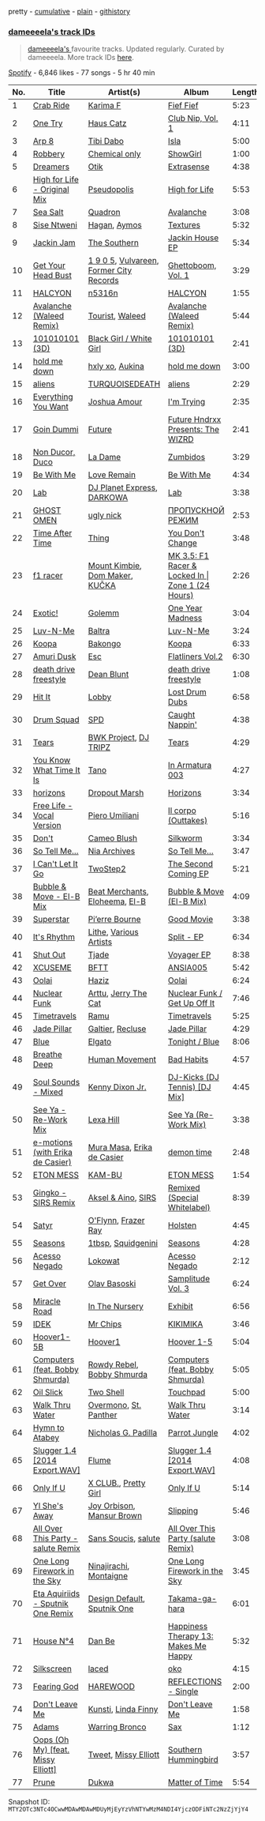 pretty - [cumulative](/playlists/cumulative/37i9dQZF1DX6jWqyNRNjZV.md) - [plain](/playlists/plain/37i9dQZF1DX6jWqyNRNjZV) - [githistory](https://github.githistory.xyz/mackorone/spotify-playlist-archive/blob/main/playlists/plain/37i9dQZF1DX6jWqyNRNjZV)

### [dameeeela's track IDs](https://open.spotify.com/playlist/37i9dQZF1DX6jWqyNRNjZV)

> <a href="spotify:artist:6AaLiQRx5xSWLWZFSOcItq">dameeeela's </a> favourite tracks\.  Updated regularly\. Curated by dameeeela\. More track IDs <a href="spotify:genre:track\_id">here</a>.

[Spotify](https://open.spotify.com/user/spotify) - 6,846 likes - 77 songs - 5 hr 40 min

| No. | Title | Artist(s) | Album | Length |
|---|---|---|---|---|
| 1 | [Crab Ride](https://open.spotify.com/track/6Ume6jodiuUsMOtbHVeotc) | [Karima F](https://open.spotify.com/artist/0t8fdNcHd9rP9mqzv83RLg) | [Fief Fief](https://open.spotify.com/album/2UPkjxDxd5A90UNsd98vlw) | 5:23 |
| 2 | [One Try](https://open.spotify.com/track/71BZOpnmu7TXioOGKAZ14w) | [Haus Catz](https://open.spotify.com/artist/4449N5Df5HfUzMKHGFpFGT) | [Club Nip, Vol\. 1](https://open.spotify.com/album/43AL97yIBq5H9FUWVT3d6a) | 4:11 |
| 3 | [Arp 8](https://open.spotify.com/track/3UpaVhDv0SSohoKwukMfD6) | [Tibi Dabo](https://open.spotify.com/artist/3PbY6HSGOo5aqdo2TGo5ye) | [Isla](https://open.spotify.com/album/6ei1xnXRbTzC9bC1ATsoQr) | 5:00 |
| 4 | [Robbery](https://open.spotify.com/track/0l21IdQp4a7fEBl89Bw5gy) | [Chemical only](https://open.spotify.com/artist/2R4mnPjkBCkxQ4ka0rTSH0) | [ShowGirl](https://open.spotify.com/album/48yI42AuTCAbFyTndLtqq3) | 1:00 |
| 5 | [Dreamers](https://open.spotify.com/track/48CWUj2UzNdTRELeBMgIS3) | [Otik](https://open.spotify.com/artist/6yvENIf7GmNwYnspB8UCpB) | [Extrasense](https://open.spotify.com/album/7nVQmAZnEcNF4yp5ZQFnem) | 4:38 |
| 6 | [High for Life \- Original Mix](https://open.spotify.com/track/3tT7Af5HcA85yst3h82LXC) | [Pseudopolis](https://open.spotify.com/artist/59FyA3ZoKOy0FDCJXR4y1h) | [High for Life](https://open.spotify.com/album/0hyn5iZBVgEy3iFYcctCQG) | 5:53 |
| 7 | [Sea Salt](https://open.spotify.com/track/6GJz6J9dnblGe1Q66bF5gU) | [Quadron](https://open.spotify.com/artist/3GhVFlFT3pagjVkslQPqoJ) | [Avalanche](https://open.spotify.com/album/1DK7dxeuo9R1Ma0iaZBz3f) | 3:08 |
| 8 | [Sise Ntweni](https://open.spotify.com/track/0qWkypMp7EiXGsL5DUHQ1w) | [Hagan](https://open.spotify.com/artist/0OvwOTSbNyHM0nnyvdCxNU), [Aymos](https://open.spotify.com/artist/3xXIOO328Ieh0PWOcxivjL) | [Textures](https://open.spotify.com/album/5VaULn7DedX8UtyAq3agsX) | 5:32 |
| 9 | [Jackin Jam](https://open.spotify.com/track/7qep7ZslO6dgaFkqZbvSeU) | [The Southern](https://open.spotify.com/artist/3TYaHBf3VwF2eIs0dm30GO) | [Jackin House EP](https://open.spotify.com/album/71Hi8j1AH7HwnJUM2fOysw) | 5:34 |
| 10 | [Get Your Head Bust](https://open.spotify.com/track/6fai99y6pqOZp7aiSoX3Pl) | [1 9 0 5](https://open.spotify.com/artist/1y0RusNjG4LhlFU8Jmzjj7), [Vulvareen](https://open.spotify.com/artist/6yTKv5bsyr3Gq1F0HwCus7), [Former City Records](https://open.spotify.com/artist/0HOe9Qrbs4Tb4A6hj5ISzj) | [Ghettoboom, Vol\. 1](https://open.spotify.com/album/53eW63TwjQd00HCefxYijM) | 3:29 |
| 11 | [HALCYON](https://open.spotify.com/track/0luugQNgAYyHqRcAK3JVTp) | [n5316n](https://open.spotify.com/artist/4ICsUrWPAYMsu3VJLN1odj) | [HALCYON](https://open.spotify.com/album/0Cq1LY18l16sa173Gx7q0M) | 1:55 |
| 12 | [Avalanche \(Waleed Remix\)](https://open.spotify.com/track/4MfLlrybjgnqOK60A5E4dV) | [Tourist](https://open.spotify.com/artist/2ABBMkcUeM9hdpimo86mo6), [Waleed](https://open.spotify.com/artist/4WjyuUryzJgs8GukH5BZjs) | [Avalanche \(Waleed Remix\)](https://open.spotify.com/album/76Wt2mNI38wfdImOuTQJXb) | 5:44 |
| 13 | [101010101 \(3D\)](https://open.spotify.com/track/1yhijEkkmMwl147cwwvKQa) | [Black Girl / White Girl](https://open.spotify.com/artist/4suufHyoFCOPWuFgTdQVPz) | [101010101 \(3D\)](https://open.spotify.com/album/2IFMYjtdNgjkZCZD625Wo0) | 2:41 |
| 14 | [hold me down](https://open.spotify.com/track/6GFPpI4cAYzvxRwTscNqrP) | [hxly xo](https://open.spotify.com/artist/4lYqhtjf8WpvRYBeTHKeJH), [Aukina](https://open.spotify.com/artist/4ukC5tyJcSsV0xgc5N012q) | [hold me down](https://open.spotify.com/album/6IZUMXJwoRacY9pbF8LdDw) | 3:00 |
| 15 | [aliens](https://open.spotify.com/track/0sGjMUeSsITeJ4Hjyk9XT8) | [TURQUOISEDEATH](https://open.spotify.com/artist/3TEsU8VzLEGC52THfNvh9B) | [aliens](https://open.spotify.com/album/4DCUwy16QMSQTtlxClp9Un) | 2:29 |
| 16 | [Everything You Want](https://open.spotify.com/track/5ooxIBoRp0kwzSPN32jvML) | [Joshua Amour](https://open.spotify.com/artist/3jI6t8Tj9LvOVOVPYN8yUb) | [I'm Trying](https://open.spotify.com/album/4laizWsGgenglKUKnCSkXE) | 2:35 |
| 17 | [Goin Dummi](https://open.spotify.com/track/6QFzUXTIZXOLesQcgmGOsR) | [Future](https://open.spotify.com/artist/1RyvyyTE3xzB2ZywiAwp0i) | [Future Hndrxx Presents: The WIZRD](https://open.spotify.com/album/3LpIwZdzFwc10psLingT8x) | 2:41 |
| 18 | [Non Ducor, Duco](https://open.spotify.com/track/1Uui0ImqI9Yq4KNEki2JRd) | [La Dame](https://open.spotify.com/artist/54Q8qIoBykaWAiezuqqXQ5) | [Zumbidos](https://open.spotify.com/album/4oWyvr6n7lkFoUC702Uz4T) | 3:29 |
| 19 | [Be With Me](https://open.spotify.com/track/1sBLUfsMLocIH1vc1uGYLD) | [Love Remain](https://open.spotify.com/artist/5ELuqqizVx5FdajBcrBckx) | [Be With Me](https://open.spotify.com/album/5fyOAPwp4N5TJUjuiGBPcv) | 4:34 |
| 20 | [Lab](https://open.spotify.com/track/23qd0tNJOKU0toPX7gDgI1) | [DJ Planet Express](https://open.spotify.com/artist/0nx9ai3o3Ba6bE3WHkEoQg), [DARKOWA](https://open.spotify.com/artist/71DzcVT1Deu8uS7LIkTn53) | [Lab](https://open.spotify.com/album/5KFCPCMg7AsIyITtLnbIiG) | 3:38 |
| 21 | [GHOST OMEN](https://open.spotify.com/track/2LljpA7EWeo4KXvzFskX7N) | [ugly nick](https://open.spotify.com/artist/08xrLtRPrboY0lJxakHl74) | [ПРОПУСКНОЙ РЕЖИМ](https://open.spotify.com/album/0wFsF2NtfgrwaSBiNUiYTY) | 2:53 |
| 22 | [Time After Time](https://open.spotify.com/track/0cG2gITpFcblcOSQ0ao1Ea) | [Thing](https://open.spotify.com/artist/6SovQYzixv3B3M1HWjbdLS) | [You Don't Change](https://open.spotify.com/album/1QSLoD1vIivEUc0e2Ogqbc) | 3:48 |
| 23 | [f1 racer](https://open.spotify.com/track/0Ume2ALqcG0LDPecFmNgAV) | [Mount Kimbie](https://open.spotify.com/artist/3NUtpWpGDoffm3RCGhSHtl), [Dom Maker](https://open.spotify.com/artist/0mOUTmvCZnw2EWdQqY3RGc), [KUČKA](https://open.spotify.com/artist/6JcD2YKEhgimweLpUI0NEw) | [MK 3.5: F1 Racer & Locked In \| Zone 1 \(24 Hours\)](https://open.spotify.com/album/3EHJQYoofSblgWCRqlvNRk) | 2:26 |
| 24 | [Exotic!](https://open.spotify.com/track/4xVbfFxbp9be10xp1jpyhj) | [Golemm](https://open.spotify.com/artist/7AyJCgJxhAVyEsVzLxc4PW) | [One Year Madness](https://open.spotify.com/album/7FyQbpQSGmMCG7EFgX3vOt) | 3:04 |
| 25 | [Luv\-N\-Me](https://open.spotify.com/track/62t6tbynERX4KtHs2YY8LM) | [Baltra](https://open.spotify.com/artist/2tEyBfwGBfQgLXeAJW0MgC) | [Luv\-N\-Me](https://open.spotify.com/album/4fJ9MKxJKIb7sQaSz6LkvY) | 3:24 |
| 26 | [Koopa](https://open.spotify.com/track/3M3jpDo83tZ9Ni1PVrJBgr) | [Bakongo](https://open.spotify.com/artist/4FmchdtAj76UxQiNOjCgMo) | [Koopa](https://open.spotify.com/album/0FuLGhyhxw83SeSsNDqjJ8) | 6:33 |
| 27 | [Amuri Dusk](https://open.spotify.com/track/2nk88xvx7GhLXgOgmJgH59) | [Esc](https://open.spotify.com/artist/33WvybcZSElIBfkM5w4TVz) | [Flatliners Vol.2](https://open.spotify.com/album/3hN51FiWwDLlm0zgOPVcLu) | 6:30 |
| 28 | [death drive freestyle](https://open.spotify.com/track/25xboCi9e1Qq24fSLRr5sO) | [Dean Blunt](https://open.spotify.com/artist/5CFSYjc0PAiQvndFjafabk) | [death drive freestyle](https://open.spotify.com/album/4y3BL2sHzjFperyYcD1Qa9) | 1:08 |
| 29 | [Hit It](https://open.spotify.com/track/17VtLawabd64u1LFco4JTT) | [Lobby](https://open.spotify.com/artist/0Xcn7vJHeLdMmcLdz77jzf) | [Lost Drum Dubs](https://open.spotify.com/album/5OFmqTffZIGmqJWVeM68ln) | 6:58 |
| 30 | [Drum Squad](https://open.spotify.com/track/7HY6uqDSKeZmcNqhT4tiq5) | [SPD](https://open.spotify.com/artist/3P12U3pCIYkrH0RsF50ZbZ) | [Caught Nappin'](https://open.spotify.com/album/2sT20Pey7ax2tCcSbs34Bl) | 4:38 |
| 31 | [Tears](https://open.spotify.com/track/0bxgzB0KYPz03bamMMzvDT) | [BWK Project](https://open.spotify.com/artist/5p9dF5AQfawZA0BHt5fPov), [DJ TRIPZ](https://open.spotify.com/artist/2cspi0GuIMRGpyOuhHBvz6) | [Tears](https://open.spotify.com/album/4JxCwwXWmWcBRFx6XfMFhg) | 4:29 |
| 32 | [You Know What Time It Is](https://open.spotify.com/track/5nnznjrJyz9Kx4SCEnavsH) | [Tano](https://open.spotify.com/artist/416TK10epakHwqWubqNstc) | [In Armatura 003](https://open.spotify.com/album/48xlAnPhZ7tNe6RfMLATgj) | 4:27 |
| 33 | [horizons](https://open.spotify.com/track/1ZlvV1GxdHPjcOAUcSbxaX) | [Dropout Marsh](https://open.spotify.com/artist/3sAAbeQsvTFk48V33n5xuo) | [Horizons](https://open.spotify.com/album/4P0IRmJNHUnZAzctBc7C09) | 3:34 |
| 34 | [Free Life \- Vocal Version](https://open.spotify.com/track/7zq7jKpZUDzJWByZ5JzM6a) | [Piero Umiliani](https://open.spotify.com/artist/5sD7Cf3SaTVcrg81GQi1Xk) | [Il corpo \(Outtakes\)](https://open.spotify.com/album/2OlxNwutkhA1ij7o1YbtYy) | 5:16 |
| 35 | [Don't](https://open.spotify.com/track/23V79PCJ2pPElR2Ma6ePSx) | [Cameo Blush](https://open.spotify.com/artist/2Lx2CAHHQ2IC1iXjS6Y70v) | [Silkworm](https://open.spotify.com/album/5OHnpPZroept4tmsAdwfQP) | 3:34 |
| 36 | [So Tell Me…](https://open.spotify.com/track/3GJbXOYweOltxSiOsCNkMd) | [Nia Archives](https://open.spotify.com/artist/7BMR0fwtEvzGtK4rNGdoiQ) | [So Tell Me…](https://open.spotify.com/album/4BH2rFhaoB6HBgX8fSeeyb) | 3:47 |
| 37 | [I Can't Let It Go](https://open.spotify.com/track/5vnxpgwj220ZUdAqpzNkKw) | [TwoStep2](https://open.spotify.com/artist/0Jmm2QQateAwtpfs9NQKv7) | [The Second Coming EP](https://open.spotify.com/album/4mC0hlgL8yd1fVBOZfD7SE) | 5:21 |
| 38 | [Bubble & Move \- El\-B Mix](https://open.spotify.com/track/5DjsJ7d13x1UMyIQry352K) | [Beat Merchants](https://open.spotify.com/artist/1G3XUZOisLM77LutYDSFb8), [Eloheema](https://open.spotify.com/artist/6s3U254BZnDXl8aNFdDgJn), [El\-B](https://open.spotify.com/artist/1uf3MnL4HKgF5Zc70a2EDF) | [Bubble & Move \(El\-B Mix\)](https://open.spotify.com/album/3ztCZlciX8SNciN6KeIGxP) | 4:09 |
| 39 | [Superstar](https://open.spotify.com/track/1apEocRgT8Zvr2wisyvmJu) | [Pi’erre Bourne](https://open.spotify.com/artist/3x3jSlhyv5CiCZDZlaTq0M) | [Good Movie](https://open.spotify.com/album/2REajdJ8KOaR8Vm2Zx8UXM) | 3:38 |
| 40 | [It's Rhythm](https://open.spotify.com/track/3ZUWm5Pxu3oLVoMJUdjcKX) | [Lithe](https://open.spotify.com/artist/0KFs5ZUpWAHD1Z8xEiITmk), [Various Artists](https://open.spotify.com/artist/0LyfQWJT6nXafLPZqxe9Of) | [Split \- EP](https://open.spotify.com/album/1WF065mH5qMAFryjwO9nVI) | 6:34 |
| 41 | [Shut Out](https://open.spotify.com/track/12CeKZooC3Suakn1b55meP) | [Tjade](https://open.spotify.com/artist/2XgDjvneRRotQu4r9lTRuh) | [Voyager EP](https://open.spotify.com/album/08UUzP6XK1r07yWaoKhPNN) | 8:38 |
| 42 | [XCUSEME](https://open.spotify.com/track/3hVXzLpUovw6zHUUjuKQyy) | [BFTT](https://open.spotify.com/artist/1QEZVJMMDYKuUBMddYPWuq) | [ANSIA005](https://open.spotify.com/album/4fud2q3QbJvdDVnbg6p4ab) | 5:42 |
| 43 | [Oolai](https://open.spotify.com/track/3XKjrHGDEkQ4cAe8LtuXEY) | [Haziz](https://open.spotify.com/artist/2F63Wme0s1H0Z8KmHLfxZ8) | [Oolai](https://open.spotify.com/album/6eqnfL525FvLpbvLfOb8PU) | 6:24 |
| 44 | [Nuclear Funk](https://open.spotify.com/track/2d0ZzOvWl64nrdhyoVw5bJ) | [Arttu](https://open.spotify.com/artist/33o3TfyEhJHJgfU32vbbYB), [Jerry The Cat](https://open.spotify.com/artist/6UJ3fwvLdYRG2O4KTJRl2B) | [Nuclear Funk / Get Up Off It](https://open.spotify.com/album/3wrjfGawjEcBelr7wQg3EU) | 7:46 |
| 45 | [Timetravels](https://open.spotify.com/track/5cKYaLm6JadInHZhvkBTqk) | [Ramu](https://open.spotify.com/artist/1UUitgHAhWlBTcwXTIQeYl) | [Timetravels](https://open.spotify.com/album/3Wv3bapLiibTU0Kj5zHKQK) | 5:25 |
| 46 | [Jade Pillar](https://open.spotify.com/track/4xyLzg5gnYamxO1sJ5MFeV) | [Galtier](https://open.spotify.com/artist/1b3VIOjnWpsnaZjR9meYnJ), [Recluse](https://open.spotify.com/artist/5z7xvNwQtFEwgBJTQGwOQC) | [Jade Pillar](https://open.spotify.com/album/4QlRnW9b7hEClHb7tRFdX0) | 4:29 |
| 47 | [Blue](https://open.spotify.com/track/50lpfdPN8DRJqW1Izw0pHY) | [Elgato](https://open.spotify.com/artist/0DLfLyynN8iJCLo1ydeaoE) | [Tonight / Blue](https://open.spotify.com/album/6KodZgmITRLHIPtrB8ToK4) | 8:06 |
| 48 | [Breathe Deep](https://open.spotify.com/track/0LNNHBnBwWJrBVeGezHkCE) | [Human Movement](https://open.spotify.com/artist/37dubgexq6dhyB4eCM3PHZ) | [Bad Habits](https://open.spotify.com/album/211NuF7T6hghhlvqBfoVp6) | 4:57 |
| 49 | [Soul Sounds \- Mixed](https://open.spotify.com/track/2PlH4gu2nA5yU1mLg904Py) | [Kenny Dixon Jr.](https://open.spotify.com/artist/17D4XhKTcpssfBwEITytUb) | [DJ\-Kicks \(DJ Tennis\) \[DJ Mix\]](https://open.spotify.com/album/2pzrqp12CEqxTDmzJY3QbV) | 4:45 |
| 50 | [See Ya \- Re\-Work Mix](https://open.spotify.com/track/00J3Syc83pniRACf93KLHE) | [Lexa Hill](https://open.spotify.com/artist/2EBpa9UjqsApalEK8cXoHI) | [See Ya \(Re\-Work Mix\)](https://open.spotify.com/album/66dif4g8JyBHrMsKZn6GgV) | 3:38 |
| 51 | [e\-motions \(with Erika de Casier\)](https://open.spotify.com/track/3FTtAV8d9qHyMjlvAGOPdu) | [Mura Masa](https://open.spotify.com/artist/5Q81rlcTFh3k6DQJXPdsot), [Erika de Casier](https://open.spotify.com/artist/1nIJEqPyIj5qutlgWNmQB0) | [demon time](https://open.spotify.com/album/2B8rBYLpIJNkP4OsN16yRm) | 2:48 |
| 52 | [ETON MESS](https://open.spotify.com/track/7K5wy7f9m0bUCH2UnRHlbR) | [KAM\-BU](https://open.spotify.com/artist/2FIE0at8itKGQVx1vfQ7JF) | [ETON MESS](https://open.spotify.com/album/3feqqtHvhWrYMvAQEaoVS8) | 1:54 |
| 53 | [Gingko \- SIRS Remix](https://open.spotify.com/track/4hEbVViwUL9VfrEesNsnYe) | [Aksel & Aino](https://open.spotify.com/artist/4OC2ykcgmaj4XepHY1AEYO), [SIRS](https://open.spotify.com/artist/3LEBfyGW9jVxBLz6c1JXEc) | [Remixed \(Special Whitelabel\)](https://open.spotify.com/album/0V37LBa3Rz2NSBkgqQKP2C) | 8:39 |
| 54 | [Satyr](https://open.spotify.com/track/3GDK44ZpfDPaQEr8qaQQx5) | [O'Flynn](https://open.spotify.com/artist/7LTSTQkL7iK7zndjFQgHQo), [Frazer Ray](https://open.spotify.com/artist/7Ic9xxxoKy4EZFqLEXI2hK) | [Holsten](https://open.spotify.com/album/0eO4RioDxCnbqFNO6O1hs2) | 4:45 |
| 55 | [Seasons](https://open.spotify.com/track/6XXU4PWswlDv6vHfJzUTcF) | [1tbsp](https://open.spotify.com/artist/6G01WYFYF91rjG5LtwMhY4), [Squidgenini](https://open.spotify.com/artist/3BcWc3ESZGsGrDxI7wnPyh) | [Seasons](https://open.spotify.com/album/3ITqcKSoxDq1NZpoGb6Xn6) | 4:28 |
| 56 | [Acesso Negado](https://open.spotify.com/track/03Rwzyl6qhBVMm7NHiwH1C) | [Lokowat](https://open.spotify.com/artist/0tQQDxDD4vZvqwsjfOd7Ri) | [Acesso Negado](https://open.spotify.com/album/4SU4jxVkPH9vQQoYY9CDJt) | 2:12 |
| 57 | [Get Over](https://open.spotify.com/track/2eNqInx6lpQww4VQbc39Ke) | [Olav Basoski](https://open.spotify.com/artist/6FyRbuLLpPFzeI63apcfLi) | [Samplitude Vol\. 3](https://open.spotify.com/album/268xf8HNz6dD26DjpgtElB) | 6:24 |
| 58 | [Miracle Road](https://open.spotify.com/track/1w03Gea0ieHKsc4o7n4SQa) | [In The Nursery](https://open.spotify.com/artist/5GXP40qqAgwCsG6mQ3NMWj) | [Exhibit](https://open.spotify.com/album/257GHGIikHTRGQhWJ9TiQf) | 6:56 |
| 59 | [IDEK](https://open.spotify.com/track/3nCMW6ADrJfh9GZnntTmlv) | [Mr Chips](https://open.spotify.com/artist/43uX3xoDwjqbpXukEYHavl) | [KIKIMIKA](https://open.spotify.com/album/5ygSbrT3N9Z5ymOoG1rSnG) | 3:46 |
| 60 | [Hoover1\-5B](https://open.spotify.com/track/0RUfB4XRwPFbtLcauR4gI6) | [Hoover1](https://open.spotify.com/artist/1Bx2uBKpSMvnunqahbZtY2) | [Hoover 1\-5](https://open.spotify.com/album/3YMKX6Ozu19E2OFDwhtF0t) | 5:04 |
| 61 | [Computers \(feat\. Bobby Shmurda\)](https://open.spotify.com/track/6SvuMwPea2zKEN03IWCElv) | [Rowdy Rebel](https://open.spotify.com/artist/6LXRvV2OAtXF7685fzh3mj), [Bobby Shmurda](https://open.spotify.com/artist/34Y0ldeyUv7jBvukWOGASO) | [Computers \(feat\. Bobby Shmurda\)](https://open.spotify.com/album/4eBoprBdzQXujjoS2Cm1FA) | 5:05 |
| 62 | [Oil Slick](https://open.spotify.com/track/5s9JOlIaRoCat1iNidsu9h) | [Two Shell](https://open.spotify.com/artist/4mcHKwboFDmpDBQ4fiOrf3) | [Touchpad](https://open.spotify.com/album/7KcclOnM2pTnDtb9ByZV7a) | 5:00 |
| 63 | [Walk Thru Water](https://open.spotify.com/track/0yclRzOGTnUoXAnK4RjWzr) | [Overmono](https://open.spotify.com/artist/01PnN11ovfen6xUOHfNpn3), [St\. Panther](https://open.spotify.com/artist/5rvubrGTRPAX7N3RZZ9wS0) | [Walk Thru Water](https://open.spotify.com/album/7HhlfGjoYS3L4oQm0hPXBL) | 3:14 |
| 64 | [Hymn to Atabey](https://open.spotify.com/track/3VD3B0apTQYPIajPKxvCcb) | [Nicholas G\. Padilla](https://open.spotify.com/artist/2TDjGX2IndamkcA3XVeAPJ) | [Parrot Jungle](https://open.spotify.com/album/0OFZmEpgiFIDMlAOTvf19Q) | 4:02 |
| 65 | [Slugger 1.4 \[2014 Export.WAV\]](https://open.spotify.com/track/4FDq7m7jgOpVFV0k3LA3i3) | [Flume](https://open.spotify.com/artist/6nxWCVXbOlEVRexSbLsTer) | [Slugger 1.4 \[2014 Export.WAV\]](https://open.spotify.com/album/1NEZwyvzSz4EDD68xTRjAu) | 4:08 |
| 66 | [Only If U](https://open.spotify.com/track/3gAGOLayBLPJEMioVXDGiO) | [X CLUB.](https://open.spotify.com/artist/4CYPaFp9yDrNduNptv0DPQ), [Pretty Girl](https://open.spotify.com/artist/6KkltYAOOGsCaW7dO9jF98) | [Only If U](https://open.spotify.com/album/1mYb9Ta4BwGrSI4qjhCdxN) | 5:14 |
| 67 | [Yl She's Away](https://open.spotify.com/track/7wmcHEZoSUJcUv8ANVjYyK) | [Joy Orbison](https://open.spotify.com/artist/0aIpJqqTLf683ojWREc5lg), [Mansur Brown](https://open.spotify.com/artist/1ky3oGuE5XOsOzqiFEGwqR) | [Slipping](https://open.spotify.com/album/40KsZQZjz9bz9hiNBIZCMf) | 5:46 |
| 68 | [All Over This Party \- salute Remix](https://open.spotify.com/track/74y9q95NblVSvnurtU62WR) | [Sans Soucis](https://open.spotify.com/artist/4vXFvvWirlvTwcl184KfDc), [salute](https://open.spotify.com/artist/1np8xozf7ATJZDi9JX8Dx5) | [All Over This Party \(salute Remix\)](https://open.spotify.com/album/53GjjALiKKreMQoAwPz9ZY) | 3:08 |
| 69 | [One Long Firework in the Sky](https://open.spotify.com/track/1OmPgwGZtgwdKZp5S0gy7I) | [Ninajirachi](https://open.spotify.com/artist/3MekbRujJg5VZThubOlrkR), [Montaigne](https://open.spotify.com/artist/1ZcnsSFqWusWlRK01vKE6b) | [One Long Firework in the Sky](https://open.spotify.com/album/7xH5oPxIAovNTLDxHj1kVG) | 3:45 |
| 70 | [Eta Aquiriids \- Sputnik One Remix](https://open.spotify.com/track/3eN2ss7fmJuZ0W1NMXiK72) | [Design Default](https://open.spotify.com/artist/2owBDlSK8XwHPPOaNnyMCH), [Sputnik One](https://open.spotify.com/artist/68K8om0Epc6IYa4hndHt4w) | [Takama\-ga\-hara](https://open.spotify.com/album/1WYtOvb5tcLAkX0Qe26uld) | 6:01 |
| 71 | [House N°4](https://open.spotify.com/track/53cnoR55N4QonICFz7EoVQ) | [Dan Be](https://open.spotify.com/artist/7fLE3YVL4L4KWxAFU0EyGL) | [Happiness Therapy 13: Makes Me Happy](https://open.spotify.com/album/1zslv9vX9Bs1T2hfNQNv1B) | 5:32 |
| 72 | [Silkscreen](https://open.spotify.com/track/7dWWIKwR4IYD64aPNDzgOq) | [laced](https://open.spotify.com/artist/0hEg691iZ6cPbmaqs5GuuZ) | [oko](https://open.spotify.com/album/3wqF4jfNlDviPw0EAt7vEg) | 4:15 |
| 73 | [Fearing God](https://open.spotify.com/track/4OuIA9t9Gr4FtyBolFIkiL) | [HAREWOOD](https://open.spotify.com/artist/7q3FQfMm2bBIv7Pas5HW2C) | [REFLECTIONS \- Single](https://open.spotify.com/album/21jOW94YBsFMB5b6bvoaA9) | 2:00 |
| 74 | [Don't Leave Me](https://open.spotify.com/track/3eJwsif9bM2E6a7GQc9NII) | [Kunsti](https://open.spotify.com/artist/1KpDhrNnsqHwUvwvQ2T9cP), [Linda Finny](https://open.spotify.com/artist/4CJl4POvIgL2XBfbxL4wlo) | [Don't Leave Me](https://open.spotify.com/album/37MgbLsKXdq40ujZrDPi4m) | 1:58 |
| 75 | [Adams](https://open.spotify.com/track/5unuEXPjg476YjrljpZmub) | [Warring Bronco](https://open.spotify.com/artist/4BydGH1cg74qWCpnAhqEaK) | [Sax](https://open.spotify.com/album/2cribPdC1aNDmsBXSklBUw) | 1:12 |
| 76 | [Oops \(Oh My\) \[feat\. Missy Elliott\]](https://open.spotify.com/track/5Y0E3dOeynKuLDAXu0t0Bg) | [Tweet](https://open.spotify.com/artist/6zDBeei6hHRiZdAJ6zoTCo), [Missy Elliott](https://open.spotify.com/artist/2wIVse2owClT7go1WT98tk) | [Southern Hummingbird](https://open.spotify.com/album/7uAkY4ERL5Y0BopRxmd3AX) | 3:57 |
| 77 | [Prune](https://open.spotify.com/track/2XLszE5wu3LEvTb3rIzTkn) | [Dukwa](https://open.spotify.com/artist/7foiHDFvNIouC0QFaaKXeq) | [Matter of Time](https://open.spotify.com/album/5sV9jyrgXPxK2bdE41mSyS) | 5:54 |

Snapshot ID: `MTY2OTc3NTc4OCwwMDAwMDAwMDUyMjEyYzVhNTYwMzM4NDI4YjczODFiNTc2NzZjYjY4`
